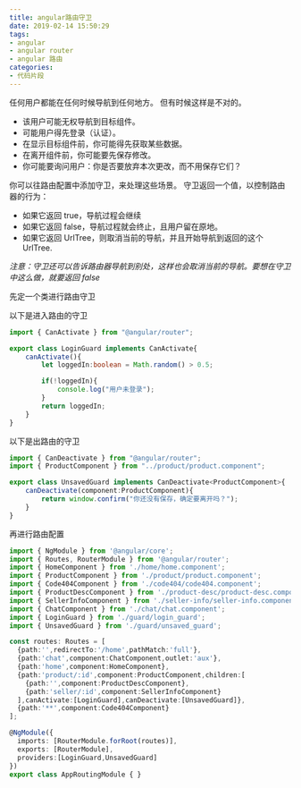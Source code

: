 ```yaml
---
title: angular路由守卫
date: 2019-02-14 15:50:29
tags:
- angular
- angular router
- angular 路由
categories:
- 代码片段
---
```


任何用户都能在任何时候导航到任何地方。 但有时候这样是不对的。
* 该用户可能无权导航到目标组件。
* 可能用户得先登录（认证）。
* 在显示目标组件前，你可能得先获取某些数据。
* 在离开组件前，你可能要先保存修改。
* 你可能要询问用户：你是否要放弃本次更改，而不用保存它们？

你可以往路由配置中添加守卫，来处理这些场景。 守卫返回一个值，以控制路由器的行为：
* 如果它返回 true，导航过程会继续
* 如果它返回 false，导航过程就会终止，且用户留在原地。
* 如果它返回 UrlTree，则取消当前的导航，并且开始导航到返回的这个 UrlTree.

*注意：守卫还可以告诉路由器导航到别处，这样也会取消当前的导航。要想在守卫中这么做，就要返回 false*

<!-- more -->

先定一个类进行路由守卫

以下是进入路由的守卫
``` typescript
import { CanActivate } from "@angular/router";

export class LoginGuard implements CanActivate{
    canActivate(){
        let loggedIn:boolean = Math.random() > 0.5;

        if(!loggedIn){
            console.log("用户未登录");
        }
        return loggedIn;
    }
}
```

以下是出路由的守卫
``` typescript
import { CanDeactivate } from "@angular/router";
import { ProductComponent } from "../product/product.component";

export class UnsavedGuard implements CanDeactivate<ProductComponent>{
    canDeactivate(component:ProductComponent){
        return window.confirm("你还没有保存，确定要离开吗？");
    }
}
```

再进行路由配置
``` typescript
import { NgModule } from '@angular/core';
import { Routes, RouterModule } from '@angular/router';
import { HomeComponent } from './home/home.component';
import { ProductComponent } from './product/product.component';
import { Code404Component } from './code404/code404.component';
import { ProductDescComponent } from './product-desc/product-desc.component';
import { SellerInfoComponent } from './seller-info/seller-info.component';
import { ChatComponent } from './chat/chat.component';
import { LoginGuard } from './guard/login_guard';
import { UnsavedGuard } from './guard/unsaved_guard';

const routes: Routes = [
  {path:'',redirectTo:'/home',pathMatch:'full'},
  {path:'chat',component:ChatComponent,outlet:'aux'},
  {path:'home',component:HomeComponent},
  {path:'product/:id',component:ProductComponent,children:[
    {path:'',component:ProductDescComponent},
    {path:'seller/:id',component:SellerInfoComponent}
  ],canActivate:[LoginGuard],canDeactivate:[UnsavedGuard]},
  {path:'**',component:Code404Component}
];

@NgModule({
  imports: [RouterModule.forRoot(routes)],
  exports: [RouterModule],
  providers:[LoginGuard,UnsavedGuard]
})
export class AppRoutingModule { }
```